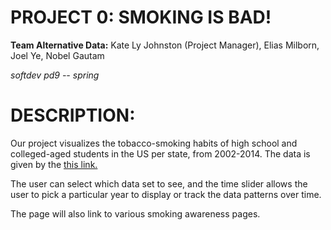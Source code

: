 # PROJECT 0: SMOKING IS BAD!

**Team Alternative Data:** Kate Ly Johnston (Project Manager), Elias Milborn, Joel Ye, Nobel Gautam

*softdev pd9 -- spring*


# DESCRIPTION: 

Our project visualizes the tobacco-smoking habits of high school and colleged-aged students in the US per state, from 2002-2014. The data is given by the [this link.](https://think.cs.vt.edu/corgis/csv/drugs/drugs.html)

The user can select which data set to see, and the time slider allows the user to pick a particular year to display or track the data patterns over time.

The page will also link to various smoking awareness pages.
